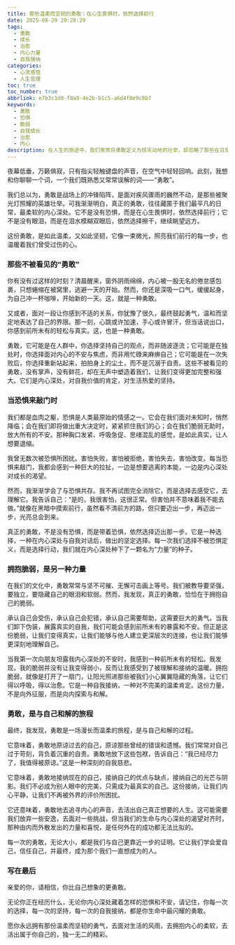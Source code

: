 ```yaml
---
title: 那些温柔而坚韧的勇敢：在心生畏惧时，依然选择前行
date: 2025-08-29 20:28:29
tags:
  - 勇敢
  - 成长
  - 治愈
  - 内心力量
  - 自我接纳
categories:
  - 心灵感悟
  - 人生哲理
toc: true
toc_number: true
abbrlink: e7b3c1d0-f8a9-4e2b-b1c5-a6d4f0e9c8b7
keywords:
  - 勇敢
  - 恐惧
  - 脆弱
  - 自我成长
  - 治愈
  - 内心
description: 在人生的旅途中，我们常常将勇敢定义为惊天动地的壮举，却忽略了那些在日常中悄然绽放的微光。本文将带你深入探索，真正的勇敢并非没有恐惧，而是在心生畏惧时，依然选择前行；它藏匿于我们每一次的自我接纳、每一次的脆弱展露，以及每一次与内心深处的和解。让我们一同感受，这份温柔而坚韧的力量，如何点亮我们前行的道路，治愈过往的伤痕，并最终引领我们走向更真实的自我。
---
```


夜幕低垂，万籁俱寂，只有指尖轻触键盘的声音，在空气中轻轻回响。此刻，我想和你聊聊一个词，一个我们既熟悉又常常误解的词——“勇敢”。

我们总以为，勇敢是战场上的冲锋陷阵，是面对疾风骤雨的巍然不动，是那些被聚光灯照耀的英雄壮举。可我渐渐明白，真正的勇敢，往往藏匿于我们最平凡的日常，最柔软的内心深处。它不是没有恐惧，而是在心生畏惧时，依然选择前行；它不是没有眼泪，而是在泪水模糊双眼后，依然选择擦干，继续眺望远方。

这份勇敢，是如此温柔，又如此坚韧，它像一束微光，照亮我们前行的每一步，也温暖着我们曾受过伤的心。

### 那些不被看见的“勇敢”

你有没有过这样的时刻？清晨醒来，窗外阴雨绵绵，内心被一股无名的倦怠感包裹，只想蜷缩在被窝里，逃避一天的开始。然而，你还是深吸一口气，缓缓起身，为自己冲一杯咖啡，开始新的一天。这，就是一种勇敢。

又或者，面对一段让你感到不适的关系，你犹豫了很久，最终鼓起勇气，温和而坚定地表达了自己的界限。那一刻，心跳或许加速，手心或许冒汗，但当话说出口，你感到前所未有的轻松与真实。这，也是一种勇敢。

勇敢，它可能是在人群中，你选择坚持自己的观点，而非随波逐流；它可能是在独处时，你选择面对内心的不安与焦虑，而非用忙碌来麻痹自己；它可能是在一次失败后，你选择重新站起来，拍拍身上的尘土，而不是沉溺于自责。这些不被看见的勇敢，没有掌声，没有鲜花，却在无声中塑造着我们，让我们变得更加完整和强大。它们是内心深处，对自我价值的肯定，对生活热爱的坚持。

### 当恐惧来敲门时

我们都是血肉之躯，恐惧是人类最原始的情感之一。它会在我们面对未知时，悄然降临；会在我们即将做出重大决定时，紧紧抓住我们的心；会在我们脆弱无助时，放大所有的不安。那种胸口发紧、呼吸急促、思绪混乱的感觉，是如此真实，让人想要退缩。

我曾无数次被恐惧所困扰。害怕失败，害怕被拒绝，害怕失去，害怕改变。每当恐惧来敲门，我都会感到一种巨大的拉扯，一边是想要逃离的本能，一边是内心深处对成长的渴望。

然而，我渐渐学会了与恐惧共存。我不再试图完全消除它，而是选择去感受它，去理解它。我告诉自己：“是的，我很害怕，这很正常。但害怕并不意味着我不能去做。”就像在黑暗中摸索前行，虽然看不清前方的路，但只要迈出一步，再迈出一步，光亮总会到来。

真正的勇敢，不是没有恐惧，而是带着恐惧，依然选择迈出那一步。它是一种选择，一种在内心深处与自我对话后，做出的坚定选择。每一次我们选择不被恐惧定义，而是选择行动，我们就在内心深处种下了一颗名为“力量”的种子。

### 拥抱脆弱，是另一种力量

在我们的文化中，勇敢常常与坚不可摧、无懈可击画上等号。我们被教导要坚强，要独立，要隐藏自己的眼泪和软弱。然而，我发现，真正的勇敢，恰恰在于拥抱自己的脆弱。

承认自己会受伤，承认自己会犯错，承认自己需要帮助，这需要巨大的勇气。当我们卸下伪装，展露真实的自我，我们可能会感到前所未有的暴露和不安。但正是这份脆弱，让我们变得真实，让我们能够与他人建立更深层次的连接，也让我们能够更深刻地理解自己。

当我第一次向朋友坦露我内心深处的不安时，我感到一种前所未有的轻松。我发现，我的脆弱并没有让我变得弱小，反而让我感受到了被理解和接纳的温暖。拥抱脆弱，就像是打开了一扇门，让阳光照进那些被我们小心翼翼隐藏的角落，让它们得以呼吸，得以治愈。它是一种自我接纳，一种对不完美的温柔肯定。这份力量，不是向外征服，而是向内探索与和解。

### 勇敢，是与自己和解的旅程

最终，我发现，勇敢是一场漫长而温柔的旅程，是与自己和解的过程。

它意味着，勇敢地原谅过去的自己，原谅那些曾经的错误和遗憾。我们常常对自己过于苛刻，背负着沉重的自责。勇敢地放下这些包袱，告诉自己：“我已经尽力了，我值得被原谅。”这是一种深刻的自我慈悲。

它意味着，勇敢地接纳现在的自己，接纳自己的优点与缺点，接纳自己的光芒与阴影。我们不必成为别人眼中的完美，只需成为最真实的自己。这份接纳，让我们内心平静，让我们不再被外界的评价所困扰。

它还意味着，勇敢地去追寻内心的声音，去活出自己真正想要的人生。这可能需要我们放弃一些安逸，去面对一些挑战，但当我们的生命与内心深处的渴望对齐时，那种由内而外散发出的力量和喜悦，是任何外在的成功都无法比拟的。

每一次的勇敢，无论大小，都是我们与自己更靠近一步的证明。它让我们学会爱自己，信任自己，并最终，成为那个我们一直想成为的人。

### 写在最后

亲爱的你，请相信，你比自己想象的更勇敢。

无论你正在经历什么，无论你内心深处藏着怎样的恐惧和不安，请记住，你每一次的选择，每一次的坚持，每一次的自我接纳，都是你生命中最闪耀的勇敢。

愿你永远拥有那份温柔而坚韧的勇气，去面对生活的风雨，去拥抱内心的柔软，去活出属于你自己的，独一无二的精彩。